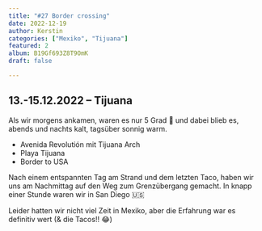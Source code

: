 ```yaml
---
title: "#27 Border crossing"
date: 2022-12-19
author: Kerstin
categories: ["Mexiko", "Tijuana"]
featured: 2
album: B19Gf693Z8T9OmK
draft: false

---
```


## 13.-15.12.2022 – Tijuana

Als wir morgens ankamen, waren es nur 5 Grad 🥶 und dabei blieb es, abends und nachts kalt, tagsüber sonnig warm.

* Avenida Revolutión mit Tijuana Arch
* Playa Tijuana
* Border to USA

Nach einem entspannten Tag am Strand und dem letzten Taco, haben wir uns am Nachmittag auf den Weg zum Grenzübergang gemacht. In knapp einer Stunde waren wir in San Diego 🇺🇸

Leider hatten wir nicht viel Zeit in Mexiko, aber die Erfahrung war es definitiv wert (& die Tacos!! 😂)

